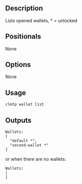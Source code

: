 ## Description

Lists opened wallets, * = unlocked

## Positionals
None

## Options
None

## Usage


```sh
clmtp wallet list
```

## Outputs


```console
Wallets:
[
  "default *",
  "second-wallet *"
]
```

or when there are no wallets:

```console
Wallets:
[
]
```
